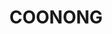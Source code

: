 ---
lastmod: '2025-04-06T06:05:20+00:00'
latitude: -35.333843
layout: suburb
longitude: 146.332431
postcode: '2645'
state: NSW
title: COONONG
url: /nsw/coonong/
---